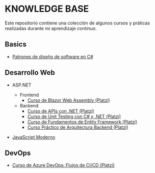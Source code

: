 # KNOWLEDGE BASE

Este repositorio contiene una colección de algunos cursos y práticas realizadas durante mi aprendizaje continuo.


## Basics
- [Patrones de diseño de software en C#](https://github.com/sermedev/learning/tree/main/basics/design-patterns-csharp)

## Desarrollo Web

- ASP.NET
  - Frontend
    - [Curso de Blazor Web Assembly (Platzi)](https://github.com/sermedev/learning/tree/main/dev-web/asp-net/frontend/blazor-webassembly-platzi)
  - Backend
    - [Curso de APIs con .NET (Platzi)](https://github.com/sermedev/learning/tree/main/dev-web/asp-net/backend/dotnet-apis-platzi)
    - [Curso de Unit Testing con C# y .NET (Platzi)](https://github.com/sermedev/learning/tree/main/dev-web/asp-net/backend/unit-testing-dotnet-platzi)
    - [Curso de Fundamentos de Entity Framework (Platzi)](https://github.com/sermedev/learning/tree/main/dev-web/asp-net/backend/entity-framework-platzi)
    - [Curso Práctico de Arquitectura Backend (Platzi)](https://github.com/sermedev/learning/tree/main/dev-web/asp-net/backend/arquitectura-backend-platzi)
 
- [JavaScript Moderno](https://github.com/sermedev/learning/tree/main/dev-web/javascript/js-moderno)


## DevOps

- [Curso de Azure DevOps: Flujos de CI/CD (Platzi)](https://github.com/sermedev/learning/tree/main/devops/AzureDevOps_platzi)
